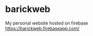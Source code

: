 # barickweb
My personal website hosted on firebase
<a href="https://barickweb.firebaseapp.com/">https://barickweb.firebaseapp.com/</a>
